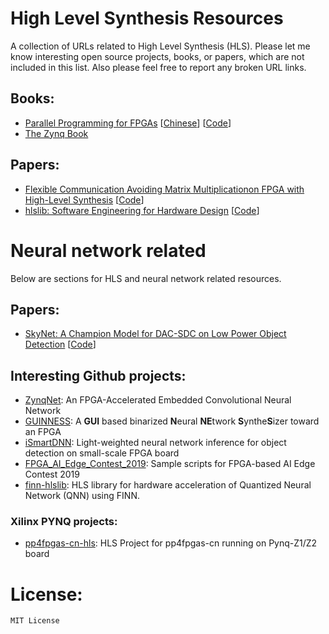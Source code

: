 # High Level Synthesis Resources
A collection of URLs related to High Level Synthesis (HLS). Please let me know interesting open source projects, books, or papers, which are not included in this list. Also please feel free to report any broken URL links.

## Books:
- [Parallel Programming for FPGAs](https://arxiv.org/abs/1805.03648) [[Chinese](https://github.com/xupsh/pp4fpgas-cn)] [[Code](https://github.com/KastnerRG/pp4fpgas)]
- [The Zynq Book](http://www.zynqbook.com/)

## Papers:
- [Flexible Communication Avoiding Matrix Multiplicationon FPGA with High-Level Synthesis](https://spcl.inf.ethz.ch/Publications/.pdf/gemm-fpga.pdf) [[Code](https://github.com/spcl/gemm_hls)]
- [hlslib: Software Engineering for Hardware Design](https://arxiv.org/pdf/1910.04436.pdf) [[Code](https://github.com/definelicht/hlslib)]

# Neural network related
Below are sections for HLS and neural network related resources.

## Papers:
- [SkyNet: A Champion Model for DAC-SDC on Low Power Object Detection](https://arxiv.org/pdf/1906.10327.pdf) [[Code](https://github.com/TomG008/SkyNet)]

## Interesting Github projects:
- [ZynqNet](https://github.com/dgschwend/zynqnet): An FPGA-Accelerated Embedded Convolutional Neural Network
- [GUINNESS](https://github.com/HirokiNakahara/GUINNESS): A <b>GUI</b> based binarized <b>N</b>eural <b>NE</b>twork <b>S</b>ynthe<b>S</b>izer toward an FPGA
- [iSmartDNN](https://github.com/onioncc/iSmartDNN): Light-weighted neural network inference for object detection on small-scale FPGA board
- [FPGA_AI_Edge_Contest_2019](https://github.com/HirokiNakahara/FPGA_AI_Edge_Contest_2019): Sample scripts for FPGA-based AI Edge Contest 2019
- [finn-hlslib](https://github.com/Xilinx/finn-hlslib): HLS library for hardware acceleration of Quantized Neural Network (QNN) using FINN.

### Xilinx PYNQ projects:
- [pp4fpgas-cn-hls](https://github.com/xupsh/pp4fpgas-cn-hls): HLS Project for pp4fpgas-cn running on Pynq-Z1/Z2 board

# License:
```
MIT License
```
